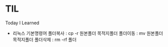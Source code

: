 # TIL
Today I Learned

- 리눅스 기본명령어 
폴더복사 : cp -r 원본폴더 목적지폴더
폴더이동 : mv 원본폴더 목적지폴더
폴더삭제 : rm -rf 폴더














